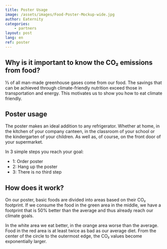 ```yaml
---
title: Poster Usage
image: /assets/images/Food-Poster-Mockup-wide.jpg
author: Eaternity
categories: 
    - partners
layout: post
lang: en
ref: poster
---
```



## Why is it important to know the CO₂ emissions from food?

⅓ of all man-made greenhouse gases come from our food. The savings that can be achieved through climate-friendly nutrition exceed those in transportation and energy. This motivates us to show you how to eat climate friendly. 


## Poster usage

The poster makes an ideal addition to any refrigerator. Whether at home, in the kitchen of your company canteen, in the classroom of your school or the kindergarten of your children. As well as, of course, on the front door of your supermarket.

In 3 simple steps you reach your goal:

- 1: Order poster
- 2: Hang up the poster
- 3: There is no third step

## How does it work?

On our poster, basic foods are divided into areas based on their CO₂ footprint. If we consume the food in the green area in the middle, we have a footprint that is 50% better than the average and thus already reach our climate goals.

In the white area we eat better, in the orange area worse than the average. Food in the red area is at least twice as bad as our average diet. From the center of the circle to the outermost edge, the CO₂ values become exponentially larger.




